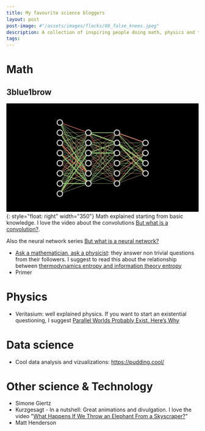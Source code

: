 ```yaml
---
title: My favourite science bloggers
layout: post
post-image: #"/assets/images/flocks/00_false_knees.jpeg"
description: A collection of inspiring people doing math, physics and technology.
tags:
---
```


# Math

## 3blue1brow
![image](/assets/images/inspirations/3b1b_neural-networks.jpeg){: style="float: right" width="350"}
Math explained starting from basic knowledge. I love the video about the convolutions [But what is a convolution?](https://www.youtube.com/watch?v=KuXjwB4LzSA).

Also the neural network series [But what is a neural network?](https://www.youtube.com/watch?v=aircAruvnKk)

- [Ask a mathematician, ask a physicist](https://www.askamathematician.com): they answer non trivial questions from their followers. I suggest to read this about the relationship between [thermodynamics entropy and information theory entropy](https://www.askamathematician.com/2010/01/q-whats-the-relationship-between-entropy-in-the-information-theory-sense-and-the-thermodynamics-sense/)
- Primer

# Physics
- Veritasium: well explained physics. If you want to start an existential questioning, I suggest [Parallel Worlds Probably Exist. Here’s Why](https://www.youtube.com/watch?v=kTXTPe3wahc)

# Data science
- Cool data analysis and vizualizations: https://pudding.cool/

# Other science & Technology
- Simone Giertz
- Kurzgesagt - In a nutshell: Great animations and divulgation. I love the video "[What Happens If We Throw an Elephant From a Skyscraper?](https://www.youtube.com/watch?v=f7KSfjv4Oq0)"
- Matt Henderson
